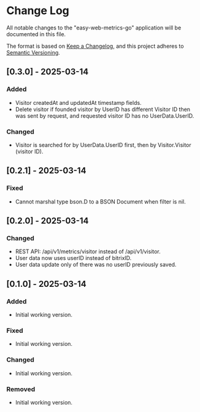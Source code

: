 # Change Log

All notable changes to the "easy-web-metrics-go" application will be documented in this file.

The format is based on [Keep a Changelog](https://keepachangelog.com/en/1.1.0/),
and this project adheres to [Semantic Versioning](https://semver.org/spec/v2.0.0.html).

## [0.3.0] - 2025-03-14

### Added

- Visitor createdAt and updatedAt timestamp fields.
- Delete visitor if founded visitor by UserID has different Visitor ID then was sent by request, and requested visitor ID has no UserData.UserID.

### Changed

- Visitor is searched for by UserData.UserID first, then by Visitor.Visitor (visitor ID).

## [0.2.1] - 2025-03-14

### Fixed

- Cannot marshal type bson.D to a BSON Document when filter is nil.

## [0.2.0] - 2025-03-14

### Changed

- REST API: /api/v1/metrics/visitor instead of /api/v1/visitor.
- User data now uses userID instead of bitrixID.
- User data update only of there was no userID previously saved.

## [0.1.0] - 2025-03-14

### Added

- Initial working version.

### Fixed

- Initial working version.

### Changed

- Initial working version.

### Removed

- Initial working version.